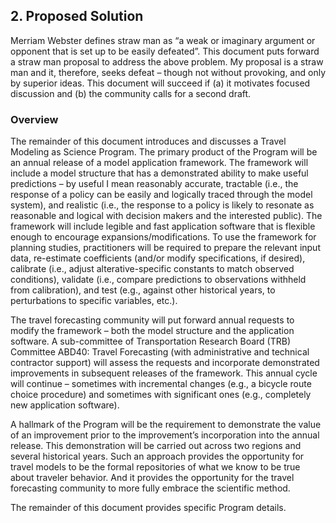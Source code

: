 ## 2.	Proposed Solution
Merriam Webster defines straw man as “a weak or imaginary argument or opponent that is 
set up to be easily defeated”.  This document puts forward a straw man proposal to address 
the above problem.  My proposal is a straw man and it, therefore, seeks defeat – though 
not without provoking, and only by superior ideas.  This document will succeed if (a) it
 motivates focused discussion and (b) the community calls for a second draft. 
 
### Overview
The remainder of this document introduces and discusses a Travel Modeling as Science 
Program.  The primary product of the Program will be an annual release of a model application 
framework.  The framework will include a model structure that has a demonstrated ability 
to make useful predictions – by useful I mean reasonably accurate, tractable (i.e., the 
response of a policy can be easily and logically traced through the model system), and 
realistic (i.e., the response to a policy is likely to resonate as reasonable and logical 
with decision makers and the interested public).  The framework will include legible and 
fast application software that is flexible enough to encourage expansions/modifications. 
 To use the framework for planning studies, practitioners will be required to prepare the 
relevant input data, re-estimate coefficients (and/or modify specifications, if desired), 
calibrate (i.e., adjust alterative-specific constants to match observed conditions), 
validate (i.e., compare predictions to observations withheld from calibration), and 
test (e.g., against other historical years, to perturbations to specific variables, etc.).   

The travel forecasting community will put forward annual requests to modify the framework 
– both the model structure and the application software.  A sub-committee of 
Transportation Research Board (TRB) Committee ABD40: Travel Forecasting (with administrative 
and technical contractor support) will assess the requests and incorporate demonstrated 
improvements in subsequent releases of the framework.  This annual cycle will continue 
– sometimes with incremental changes (e.g., a bicycle route choice procedure) and sometimes 
with significant ones (e.g., completely new application software).

A hallmark of the Program will be the requirement to demonstrate the value of an improvement 
prior to the improvement’s incorporation into the annual release.  This demonstration will 
be carried out across two regions and several historical years.  Such an approach provides 
the opportunity for travel models to be the formal repositories of what we know to be true 
about traveler behavior.  And it provides the opportunity for the travel forecasting 
community to more fully embrace the scientific method. 

The remainder of this document provides specific Program details. 
